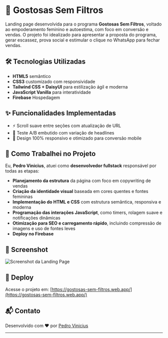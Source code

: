 # 💄 Gostosas Sem Filtros

Landing page desenvolvida para o programa **Gostosas Sem Filtros**, voltado ao empoderamento feminino e autoestima, com foco em conversão e vendas. O projeto foi idealizado para apresentar a proposta do programa, gerar escassez, prova social e estimular o clique no WhatsApp para fechar vendas.

## 🛠️ Tecnologias Utilizadas

- **HTML5** semântico
- **CSS3** customizado com responsividade
- **Tailwind CSS + DaisyUI** para estilização ágil e moderna
- **JavaScript Vanilla** para interatividade
- **Firebase** Hospedagem

## ✨ Funcionalidades Implementadas

- ⚡ Scroll suave entre seções com atualização de URL
- 🧪 Teste A/B embutido com variação de headlines
- 🧩 Design 100% responsivo e otimizado para conversão mobile

## 🧠 Como Trabalhei no Projeto

Eu, **Pedro Vinicius**, atuei como **desenvolvedor fullstack** responsável por todas as etapas:

- **Planejamento da estrutura** da página com foco em copywriting de vendas
- **Criação da identidade visual** baseada em cores quentes e fontes femininas
- **Implementação do HTML e CSS** com estrutura semântica, responsiva e moderna
- **Programação das interações JavaScript**, como timers, rolagem suave e notificações dinâmicas
- **Otimização para SEO e carregamento rápido**, incluindo compressão de imagens e uso de fontes leves
- **Deploy no Firebase**

## 📸 Screenshot

![Screenshot da Landing Page](./screenshot.png)

## 🚀 Deploy

Acesse o projeto em: [https://gostosas-sem-filtros.web.app/](https://gostosas-sem-filtros.web.app/)

## 📬 Contato

Desenvolvido com ❤️ por [Pedro Vinicius](https://github.com/PedroViniciusDev)

---

